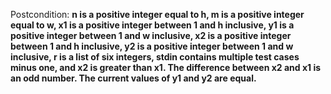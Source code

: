 Postcondition: **n is a positive integer equal to h, m is a positive integer equal to w, x1 is a positive integer between 1 and h inclusive, y1 is a positive integer between 1 and w inclusive, x2 is a positive integer between 1 and h inclusive, y2 is a positive integer between 1 and w inclusive, r is a list of six integers, stdin contains multiple test cases minus one, and x2 is greater than x1. The difference between x2 and x1 is an odd number. The current values of y1 and y2 are equal.**